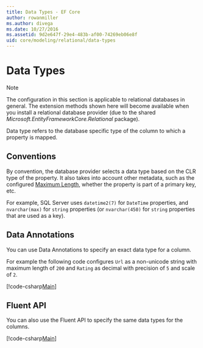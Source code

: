 ```yaml
---
title: Data Types - EF Core
author: rowanmiller
ms.author: divega
ms.date: 10/27/2016
ms.assetid: 9d2e647f-29e4-483b-af00-74269eb06e8f
uid: core/modeling/relational/data-types
---
```

# Data Types

> [!NOTE]  
> The configuration in this section is applicable to relational databases in general. The extension methods shown here will become available when you install a relational database provider (due to the shared *Microsoft.EntityFrameworkCore.Relational* package).

Data type refers to the database specific type of the column to which a property is mapped.

## Conventions

By convention, the database provider selects a data type based on the CLR type of the property. It also takes into account other metadata, such as the configured [Maximum Length](../max-length.md), whether the property is part of a primary key, etc.

For example, SQL Server uses `datetime2(7)` for `DateTime` properties, and `nvarchar(max)` for `string` properties (or `nvarchar(450)` for `string` properties that are used as a key).

## Data Annotations

You can use Data Annotations to specify an exact data type for a column.

For example the following code configures `Url` as a non-unicode string with maximum length of `200` and `Rating` as decimal with precision of `5` and scale of `2`.

[!code-csharp[Main](../../../../samples/core/Modeling/DataAnnotations/Samples/Relational/DataType.cs?name=Entities&highlight=4,6)]

## Fluent API

You can also use the Fluent API to specify the same data types for the columns.

[!code-csharp[Main](../../../../samples/core/Modeling/FluentAPI/Samples/Relational/DataType.cs?name=Model&highlight=9-10)]
